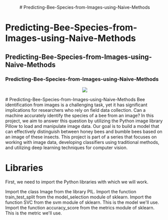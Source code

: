 <p align="center">
# Predicting-Bee-Species-from-Images-using-Naive-Methods 
</p>

# Predicting-Bee-Species-from-Images-using-Naive-Methods 
## Predicting-Bee-Species-from-Images-using-Naive-Methods 
### Predicting-Bee-Species-from-Images-using-Naive-Methods 

<p align="center">
    <img src="https://user-images.githubusercontent.com/48359677/231085657-5996f51f-d937-4d5b-b599-5e2d29e6c5ff.jpg"/>
</p>
# Predicting-Bee-Species-from-Images-using-Naive-Methods
Bee identification from images is a challenging task, yet it has significant implications for researchers who rely on field data collection. Can a machine accurately identify the species of a bee from an image? In this project, we aim to answer this question by utilizing the Python image library Pillow to load and manipulate image data. Our goal is to build a model that can effectively distinguish between honey bees and bumble bees based on an image of these insects. This project is part of a series that focuses on working with image data, developing classifiers using traditional methods, and utilizing deep learning techniques for computer vision.

# Libraries

First, we need to import the Python libraries with which we will work.

Import the class Image from the library PIL.
Import the function train_test_split from the model_selection module of sklearn.
Import the function SVC from the svm module of sklearn. This is the model we'll use.
Import the function accuracy_score from the metrics module of sklearn. This is the metric we'll use.

